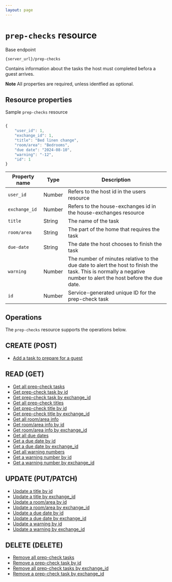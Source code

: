 ```yaml
---
layout: page
---
```

# `prep-checks` resource

Base endpoint

```shell
{server_url}/prep-checks
```

Contains information about the tasks the host must completed befora a guest arrives.

**Note** All properties are required, unless identfied as optional.

## Resource properties

Sample `prep-checks` resource

```js

{
    "user_id": 1,
    "exchange_id": 1,
    "title": "Bed linen change",
    "room/area": "Bedrooms",
    "due date": "2024-08-10",
    "warning": "-12",
    "id": 1
}
```

| Property name | Type | Description |
| ------------- | ----------- | ----------- |
| `user_id` | Number | Refers to the host id in the users resource |
| `exchange_id` | Number |Refers to the house-exchanges id in the house-exchanges resource |
| `title` | String |The name of the task |
| `room/area` | String|The part of the home that requires the task |
| `due-date` | String | The date the host chooses to finish the task |
| `warning` | Number |The number of minutes relative to the due date to alert the host to finish the task. This is normally a negative number to alert the host before the due date. |
| `id` | Number | Service-generated unique ID for the prep-check task |

## Operations

The `prep-checks` resource supports the operations below.

## CREATE (POST)

* [Add a task to prepare for a guest](tbd)

## READ (GET)

* [Get all prep-check tasks](tbd)
* [Get prep-check task by id](tbd)
* [Get prep-check task by exchange_id](tbd)
* [Get all prep-check titles](tbd)
* [Get prep-check title by id](tbd)
* [Get prep-check title by exchange_id](tbd)
* [Get all room/area info](tbd)
* [Get room/area info by id](tbd)
* [Get room/area info by exchange_id](tbd)
* [Get all due dates](tbd)
* [Get a due date by id](tbd)
* [Get a due date by exchange_id](tbd)
* [Get all warning numbers](tbd)
* [Get a warning number by id](tbd)
* [Get a warning number by exchange_id](tbd)

## UPDATE (PUT/PATCH)

* [Update a title by id](tbd)
* [Update a title by exchange_id](tbd)
* [Update a room/area by id](tbd)
* [Update a room/area by exchange_id](tbd)
* [Update a due date by id](tbd)
* [Update a due date by exchange_id](tbd)
* [Update a warning by id](tbd)
* [Update a warning by exchange_id](tbd)

## DELETE (DELETE)

* [Remove all prep-check tasks](tbd)
* [Remove a prep-check task by id](tbd)
* [Remove all prep-check tasks by exchange_id](tbd)
* [Remove a prep-check task by exchange_id](tbd)
